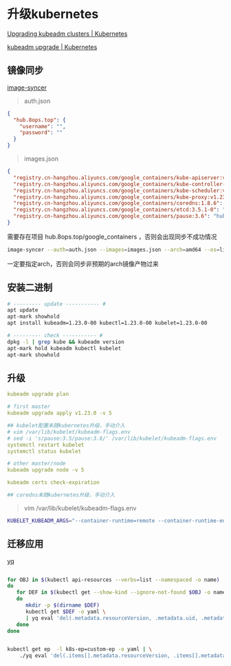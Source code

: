 # 升级kubernetes

[Upgrading kubeadm clusters | Kubernetes](https://kubernetes.io/docs/tasks/administer-cluster/kubeadm/kubeadm-upgrade/)

[kubeadm upgrade | Kubernetes](https://kubernetes.io/zh/docs/reference/setup-tools/kubeadm/kubeadm-upgrade/)





## 镜像同步

[image-syncer](https://github.com/AliyunContainerService/image-syncer)

> auth.json

```json
{
  "hub.8ops.top": {
    "username": "",
    "password": ""
  }
}
```



> images.json

```json
{
  "registry.cn-hangzhou.aliyuncs.com/google_containers/kube-apiserver:v1.23.0": "hub.8ops.top/google_containers/kube-apiserver",
  "registry.cn-hangzhou.aliyuncs.com/google_containers/kube-controller-manager:v1.23.0": "hub.8ops.top/google_containers/kube-controller-manager",
  "registry.cn-hangzhou.aliyuncs.com/google_containers/kube-scheduler:v1.23.0": "hub.8ops.top/google_containers/kube-scheduler",
  "registry.cn-hangzhou.aliyuncs.com/google_containers/kube-proxy:v1.23.0": "hub.8ops.top/google_containers/kube-proxy",
  "registry.cn-hangzhou.aliyuncs.com/google_containers/coredns:1.8.6": "hub.8ops.top/google_containers/coredns",
  "registry.cn-hangzhou.aliyuncs.com/google_containers/etcd:3.5.1-0": "hub.8ops.top/google_containers/etcd",
  "registry.cn-hangzhou.aliyuncs.com/google_containers/pause:3.6": "hub.8ops.top/google_containers/pause"
}
```

需要存在项目 hub.8ops.top/google_containers ，否则会出现同步不成功情况



```bash
image-syncer --auth=auth.json --images=images.json --arch=amd64 --os=linux
```

一定要指定arch，否则会同步非预期的arch镜像产物过来



## 安装二进制

```bash
# --------- update ----------- #
apt update
apt-mark showhold
apt install kubeadm=1.23.0-00 kubectl=1.23.0-00 kubelet=1.23.0-00 

# --------- check ----------- #
dpkg -l | grep kube && kubeadm version
apt-mark hold kubeadm kubectl kubelet
apt-mark showhold
```



## 升级

```yaml
kubeadm upgrade plan 

# first master
kubeadm upgrade apply v1.23.0 -v 5

## kubelet配置未随kubernetes升级，手动介入
# vim /var/lib/kubelet/kubeadm-flags.env
# sed -i 's/pause:3.5/pause:3.6/' /var/lib/kubelet/kubeadm-flags.env
systemctl restart kubelet
systemctl status kubelet

# other master/node
kubeadm upgrade node -v 5

kubeadm certs check-expiration

## coredns未随kubernetes升级，手动介入

```



> vim /var/lib/kubelet/kubeadm-flags.env

```bash
KUBELET_KUBEADM_ARGS="--container-runtime=remote --container-runtime-endpoint=/var/run/containerd/containerd.sock --pod-infra-container-image=hub.8ops.top/google_containers/pause:3.6"
```



## 迁移应用

[yq](https://github.com/mikefarah/yq)

```bash

for OBJ in $(kubectl api-resources --verbs=list --namespaced -o name)
do
   for DEF in $(kubectl get --show-kind --ignore-not-found $OBJ -o name)
   do
      mkdir -p $(dirname $DEF)
      kubectl get $DEF -o yaml \
      | yq eval 'del(.metadata.resourceVersion, .metadata.uid, .metadata.annotations, .metadata.creationTimestamp, .metadata.selfLink, .metadata.managedFields)' - > $DEF.yaml 
   done
done


kubectl get ep  -l k8s-ep=custom-ep -o yaml | \
    ./yq eval 'del(.items[].metadata.resourceVersion, .items[].metadata.uid, .items[].metadata.annotations, .items[].metadata.creationTimestamp, .items[].metadata.selfLink, .items[].metadata.managedFields, .metadata)' - > endpoints.list.yaml
```



